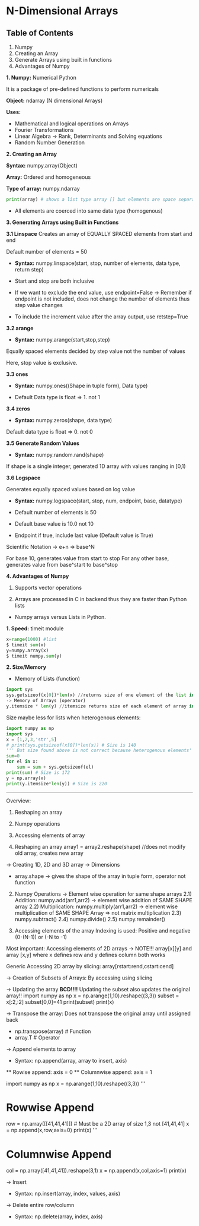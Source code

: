 # N-Dimensional Arrays

## Table of Contents

1. Numpy 
2. Creating an Array
3. Generate Arrays using built in functions
4. Advantages of Numpy

**1. Numpy:** Numerical Python

It is a package of pre-defined functions to perform numericals 

**Object:** ndarray (N dimensional Arrays)

**Uses:**
* Mathematical and logical operations on Arrays
* Fourier Transformations
* Linear Algebra -> Rank, Determinants and Solving equations
* Random Number Generation

**2. Creating an Array**

**Syntax:** numpy.array(Object)

**Array:** Ordered and homogeneous

**Type of array:** numpy.ndarray

```Python
print(array) # shows a list type array [] but elements are space separated rather than comma separated in arrays
```

* All elements are coerced into same data type (homogenous)

**3. Generating Arrays using Built in Functions**

**3.1 Linspace**
Creates an array of EQUALLY SPACED elements from start and end

Default number of elements = 50

* **Syntax:** numpy.linspace(start, stop, number of elements, data type, return step)

* Start and stop are both inclusive
* If we want to exclude the end value, use endpoint=False -> Remember if endpoint is not included, does not change the number of elements thus step value changes
* To include the increment value after the array output, use retstep=True

**3.2 arange**

* **Syntax:** numpy.arange(start,stop,step) 

Equally spaced elements decided by step value not the number of values

Here, stop value is exclusive.

**3.3 ones**

* **Syntax:** numpy.ones((Shape in tuple form), Data type)

* Default Data type is float => 1. not 1

**3.4 zeros**

* **Syntax:** numpy.zeros(shape, data type)

Default data type is float => 0. not 0

**3.5 Generate Random Values**

* **Syntax:** numpy.random.rand(shape)

If shape is a single integer, generated 1D array with values ranging in [0,1)

**3.6 Logspace**

Generates equally spaced values based on log value

* **Syntax:** numpy.logspace(start, stop, num, endpoint, base, datatype)

* Default number of elements is 50

* Default base value is 10.0 not 10

* Endpoint if true, include last value (Default value is True)

Scientific Notation -> e+n => base^N

For base 10, generates value from start to stop
For any other base, generates value from base^start to base^stop

**4. Advantages of Numpy**

1. Supports vector operations

2. Arrays are processed in C in backend thus they are faster than Python lists

* Numpy arrays versus Lists in Python.

**1. Speed:** timeit module

```Python
x=range(1000) #list
$ timeit sum(x)
y=numpy.array(x)
$ timeit numpy.sum(y)
```

**2. Size/Memory**

* Memory of Lists (function)

```Python
import sys
sys.getsizeof(x[0])*len(x) //returns size of one element of the list in bytes
-> Memory of Arrays (operator)
y.itemsize * len(y) //itemsize returns size of each element of array in bytes (homogenous)
```

Size maybe less for lists when heterogenous elements:

```Python
import numpy as np
import sys
x = [1,2,3,'str',5]
# print(sys.getsizeof(x[0])*len(x)) # Size is 140
''' But size found above is not correct because heterogenous elements'''
sum=0
for el in x:
    sum = sum + sys.getsizeof(el)
print(sum) # Size is 172
y = np.array(x)
print(y.itemsize*len(y)) # Size is 220
```

<hr>

Overview:
1. Reshaping an array
2. Numpy operations
3. Accessing elements of array

1. Reshaping an array
array1 = array2.reshape(shape) //does not modify old array, creates new array

-> Creating 1D, 2D and 3D array
-> Dimensions
* array.shape -> gives the shape of the array in tuple form, operator not function

2. Numpy Operations -> Element wise operation for same shape arrays
2.1) Addition: numpy.add(arr1,arr2) -> element wise addition of SAME SHAPE array
2.2) Multiplication: numpy.multiply(arr1,arr2) -> element wise multiplication of SAME SHAPE Array => not matrix multiplication 
2.3) numpy.subtract()
2.4) numpy.divide()
2.5) numpy.remainder()

3. Accessing elements of the array
Indexing is used: Positive and negative (0-(N-1)) or (-N to -1)

Most important: Accessing elements of 2D arrays -> NOTE!!! array[x][y] and array [x,y] where x defines row and y defines column both works

Generic Accessing 2D array by slicing: array[rstart:rend,cstart:cend]

-> Creation of Subsets of Arrays: By accessing using slicing

-> Updating the array
**BCD!!!!** Updating the subset also updates the original array!!
import numpy as np
x = np.arange(1,10).reshape((3,3))
subset = x[:2,:2]
subset[0,0]=41
print(subset)
print(x)

-> Transpose the array: Does not transpose the original array until assigned back
* np.transpose(array) # Function
* array.T # Operator

-> Append elements to array
* Syntax: np.append(array, array to insert, axis)

** Rowise append: axis = 0
** Columnwise append: axis = 1

import numpy as np
x = np.arange(1,10).reshape((3,3))
'''
# Rowwise Append
row = np.array([[41,41,41]]) # Must be a 2D array of size 1,3 not [41,41,41]
x = np.append(x,row,axis=0)
print(x)
'''
# Columnwise Append
col = np.array([41,41,41]).reshape(3,1)
x = np.append(x,col,axis=1)
print(x)

->  Insert
* Syntax: np.insert(array, index, values, axis)

-> Delete entire row/column
* Syntax: np.delete(array, index, axis)
